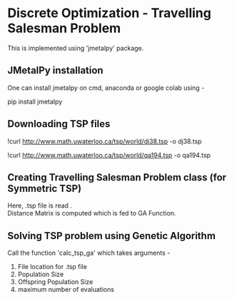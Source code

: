 # Discrete Optimization - Travelling Salesman Problem

This is implemented using 'jmetalpy' package.

## JMetalPy installation
One can install jmetalpy on cmd, anaconda or google colab using - 

pip install jmetalpy

## Downloading TSP files

!curl http://www.math.uwaterloo.ca/tsp/world/dj38.tsp -o dj38.tsp

!curl http://www.math.uwaterloo.ca/tsp/world/qa194.tsp -o qa194.tsp

## Creating Travelling Salesman Problem class (for Symmetric TSP)

Here, .tsp file is read .
<br/>Distance Matrix is computed which is fed to GA Function.

## Solving TSP problem using Genetic Algorithm

Call the function 'calc_tsp_ga' which takes arguments -
1. File location for .tsp file
2. Population Size
3. Offspring Population Size
4. maximum number of evaluations
